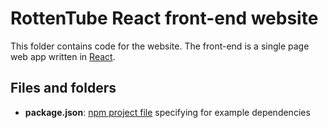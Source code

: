 # RottenTube React front-end website
This folder contains code for the website. The front-end is a single page web
app written in [React](https://facebook.github.io/react/).

## Files and folders
* **package.json**: [npm project file](https://docs.npmjs.com/files/package.json)
 specifying for example dependencies